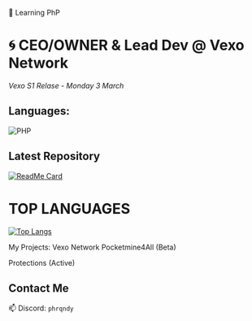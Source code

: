 🐘 Learning PhP 

# 🌀 CEO/OWNER & Lead Dev @ Vexo Network

*Vexo S1 Relase - Monday 3 March*



## Languages:

![PHP](https://img.shields.io/badge/PHP-777BB4?style=for-the-badge&logo=php&logoColor=white)


## Latest Repository  

[![ReadMe Card](https://github-readme-stats.vercel.app/api/pin/?username=PhrqndyDevs&repo=infinite-trial-jetbrains&theme=radical)](https://github.com/PhrqndyDevs/infinite-trial-jetbrains)

# TOP LANGUAGES

[![Top Langs](https://github-readme-stats.vercel.app/api/top-langs/?username=phrqndydevs)](https://github.com/phrqndydevs/github-readme-stats)






My Projects:
Vexo Network
Pocketmine4All (Beta)









Protections (Active)





## Contact Me  
📫 Discord: `phrqndy`  

